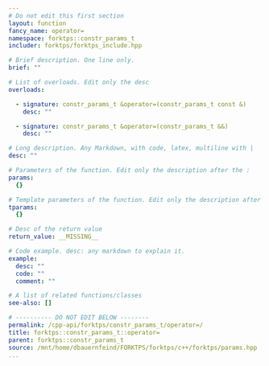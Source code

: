 ```yaml
---
# Do not edit this first section
layout: function
fancy_name: operator=
namespace: forktps::constr_params_t
includer: forktps/forktps_include.hpp

# Brief description. One line only.
brief: ""

# List of overloads. Edit only the desc
overloads:

  - signature: constr_params_t &operator=(constr_params_t const &)
    desc: ""

  - signature: constr_params_t &operator=(constr_params_t &&)
    desc: ""

# Long description. Any Markdown, with code, latex, multiline with |
desc: ""

# Parameters of the function. Edit only the description after the :
params:
  {}

# Template parameters of the function. Edit only the description after the :
tparams:
  {}

# Desc of the return value
return_value: __MISSING__

# Code example. desc: any markdown to explain it.
example:
  desc: ""
  code: ""
  comment: ""

# A list of related functions/classes
see-also: []

# ---------- DO NOT EDIT BELOW --------
permalink: /cpp-api/forktps/constr_params_t/operator=/
title: forktps::constr_params_t::operator=
parent: forktps::constr_params_t
source: /mnt/home/dbauernfeind/FORKTPS/forktps/c++/forktps/params.hpp
...
```


